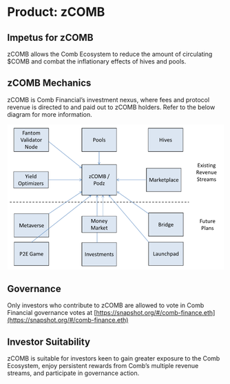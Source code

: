 # Product: zCOMB

## Impetus for zCOMB

zCOMB allows the Comb Ecosystem to reduce the amount of circulating $COMB and combat the inflationary effects of hives and pools.

## zCOMB Mechanics

zCOMB is Comb Financial’s investment nexus, where fees and protocol revenue is directed to and paid out to zCOMB holders. Refer to the below diagram for more information.

![](<../../../.gitbook/assets/image (4).png>)

## Governance

Only investors who contribute to zCOMB are allowed to vote in Comb Financial governance votes at [https://snapshot.org/#/comb-finance.eth](https://snapshot.org/#/comb-finance.eth)

## Investor Suitability

zCOMB is suitable for investors keen to gain greater exposure to the Comb Ecosystem, enjoy persistent rewards from Comb’s multiple revenue streams, and participate in governance action.

